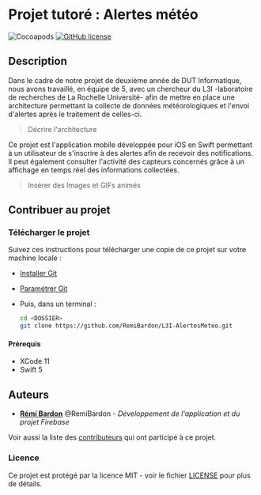 # Projet tutoré : Alertes météo

![Cocoapods](https://img.shields.io/cocoapods/v/FirebaseFirestore?label=Firestore)
[![GitHub license](https://img.shields.io/github/license/Naereen/StrapDown.js.svg)](https://github.com/RemiBardon/L3I-AlertesMeteo/LICENSE)

## Description

Dans le cadre de notre projet de deuxième année de DUT Informatique, nous avons travaillé, en équipe de 5, avec un chercheur du L3I -laboratoire de recherches de La Rochelle Université- afin de mettre en place une architecture permettant la collecte de données météorologiques et l'envoi d'alertes après le traitement de celles-ci.

> Décrire l'architecture

Ce projet est l'application mobile développée pour iOS en Swift permettant à un utilisateur de s'inscrire à des alertes afin de recevoir des notifications. Il peut également consulter l'activité des capteurs concernés grâce à un affichage en temps réel des informations collectées.

> Insérer des Images et GIFs animés

## Contribuer au projet

### Télécharger le projet

Suivez ces instructions pour télécharger une copie de ce projet sur votre machine locale :

* [Installer Git](https://git-scm.com/book/en/v2/Getting-Started-Installing-Git)
* [Paramétrer Git](https://help.github.com/en/articles/set-up-git)
* Puis, dans un terminal :

    ```bash
    cd <DOSSIER>
    git clone https://github.com/RemiBardon/L3I-AlertesMeteo.git
    ```

#### Prérequis

* XCode 11
* Swift 5

## Auteurs

* [**Rémi Bardon**](https://github.com/RemiBardon) @RemiBardon - *Développement de l'application et du projet Firebase*

Voir aussi la liste des [contributeurs](https://github.com/RemiBardon/L3I-AlertesMeteo/graphs/contributors) qui ont participé à ce projet.

### Licence

Ce projet est protégé par la licence MIT - voir le fichier [LICENSE](LICENSE) pour plus de détails.

